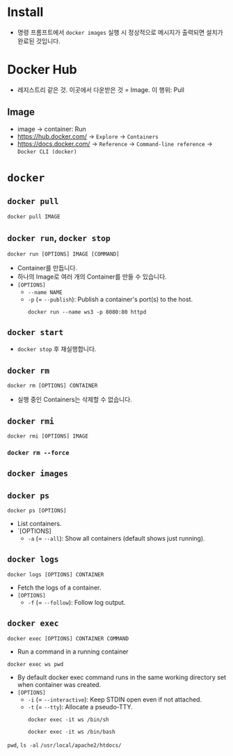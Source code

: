 # Install
- 명령 프롬프트에서 `docker images` 실행 시 정상적으로 메시지가 출력되면 설치가 완료된 것입니다.

# Docker Hub
- 레지스트리 같은 것. 이곳에서 다운받은 것 = Image. 이 행위: Pull
## Image
- image -> container: Run
- https://hub.docker.com/ -> `Explore` -> `Containers`
- https://docs.docker.com/ -> `Reference` -> `Command-line reference` -> `Docker CLI (docker)`

# `docker`
## `docker pull`
```
docker pull IMAGE
```
## `docker run`, `docker stop`
```
docker run [OPTIONS] IMAGE [COMMAND]
```
- Container를 만듭니다.
- 하나의 Image로 여러 개의 Container를 만들 수 있습니다.
- `[OPTIONS]`
	- `--name NAME`
	- `-p` (= `--publish`): Publish a container's port(s) to the host.
		```
		docker run --name ws3 -p 8080:80 httpd
		```
## `docker start`
- `docker stop` 후 재실행합니다.
## `docker rm`
```
docker rm [OPTIONS] CONTAINER
```
- 실행 중인 Containers는 삭제할 수 없습니다.
## `docker rmi`
```
docker rmi [OPTIONS] IMAGE
```
### `docker rm --force`
## `docker images`
## `docker ps`
```
docker ps [OPTIONS]
```
- List containers.
- `[OPTIONS]
	- `-a` (= `--all`): Show all containers (default shows just running).
## `docker logs`
```
docker logs [OPTIONS] CONTAINER
```
- Fetch the logs of a container.
- `[OPTIONS]`
	- `-f` (= `--follow`): 	Follow log output.
## `docker exec`
```
docker exec [OPTIONS] CONTAINER COMMAND
```
- Run a command in a running container
```
docker exec ws pwd
```
- By default docker exec command runs in the same working directory set when container was created.
- `[OPTIONS]`
	- `-i` (= `--interactive`):	Keep STDIN open even if not attached.
	- `-t` (= `--tty`): Allocate a pseudo-TTY.
		```
		docker exec -it ws /bin/sh
		```
		```
		docker exec -it ws /bin/bash
		```
		
`pwd`, `ls -al`
`/usr/local/apache2/htdocs/`